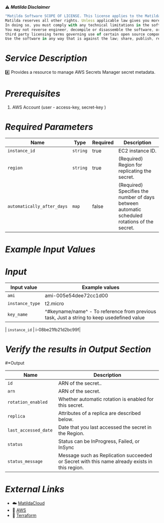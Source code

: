 :warning: ***Matilda Disclaimer***
```javascript
"Matilda Software SCOPE OF LICENSE. This license applies to the Matilda cloud product. The software is licensed, not sold. This agreement only gives you some rights to use the software. 
Matilda reserves all other rights. Unless applicable law gives you more rights despite this limitation, you may use the software only as expressly permitted in this agreement. 
In doing so, you must comply with any technical limitations in the software that only allow you to use it in certain ways. 
You may not reverse engineer, decompile or disassemble the software, or otherwise attempt to derive the source code for the software except and solely to the extent required by 
third party licensing terms governing use of certain open source components that may be included in the software; remove, minimize, block or modify any notices of Matilda or its suppliers in the software. 
Use the software in any way that is against the law; share, publish, rent or lease the software, or provide the software as a offering for others to use."
```

# *Service Description*
:hash: Provides a resource to manage AWS Secrets Manager secret metadata. 

# *Prerequisites*
1. AWS Account (user - access-key, secret-key )




# *Required Parameters*
| Name | Type | Required | Description |
| --- | --- | --- | --- |
| `instance_id` | `string` | true | EC2 instance ID. |
| `region` | `string` | true| (Required) Region for replicating the secret. |
| `automatically_after_days` | `map` | false | (Required) Specifies the number of days between automatic scheduled rotations of the secret. |



# *Example Input Values*
# *Input*

| Input value                       | Example values                                                                           |
|-----------------------------------|------------------------------------------------------------------------------------------|
| `ami`                             | ami-005e54dee72cc1d00                                                                    | 
| `instance_type`                   | t2.micro                                                                                 |
| `key_name`                        | ^#keyname/name^ - To reference from previous task, Just a string to keep usedefined value|

| `instance_id`                        | i-08be21fb21d2bc99f|

# *Verify the results in Output Section*
#*Output

| Name | Description |
| ------------- | ------------- |
| `id` |  ARN of the secret.. |
| `arn` |ARN of the secret. |
| `rotation_enabled` |Whether automatic rotation is enabled for this secret. |
| `replica` |Attributes of a replica are described below. |
| `last_accessed_date ` |Date that you last accessed the secret in the Region. |
| `status ` |Status can be InProgress, Failed, or InSync |
| `status_message` |Message such as Replication succeeded or Secret with this name already exists in this region.|



# *External Links*
* :cloud: [MatildaCloud](https://www.matildacloud.com/docs/ "Matildacloud")
* :link: [AWS](https://aws.amazon.com/console/)
* :link: [Terraform](https://registry.terraform.io/providers/hashicorp/aws/latest/docs/resources/secretsmanager_secret)